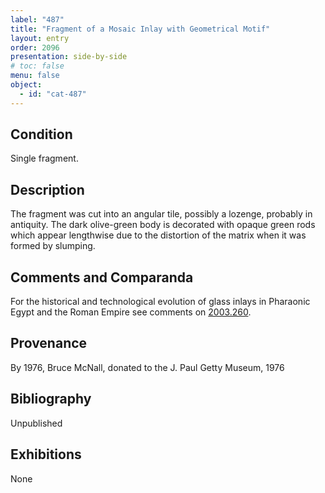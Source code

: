```yaml
---
label: "487"
title: "Fragment of a Mosaic Inlay with Geometrical Motif"
layout: entry
order: 2096
presentation: side-by-side
# toc: false
menu: false
object:
  - id: "cat-487"
---
```


## Condition

Single fragment.

## Description

The fragment was cut into an angular tile, possibly a lozenge, probably in antiquity. The dark olive-green body is decorated with opaque green rods which appear lengthwise due to the distortion of the matrix when it was formed by slumping.

## Comments and Comparanda

For the historical and technological evolution of glass inlays in Pharaonic Egypt and the Roman Empire see comments on [2003.260](#cat).

## Provenance

By 1976, Bruce McNall, donated to the J. Paul Getty Museum, 1976

## Bibliography

Unpublished

## Exhibitions

None
